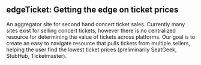 ## edgeTicket: Getting the edge on ticket prices

An aggregator site for second hand concert ticket sales. Currently many sites exist for selling concert tickets, however there is no centralized resource for determining the value of tickets across platforms. Our goal is to create an easy to navigate resource that pulls tickets from multiple sellers, helping the user find the lowest ticket prices (preliminarily SeatGeek, StubHub, Ticketmaster).
